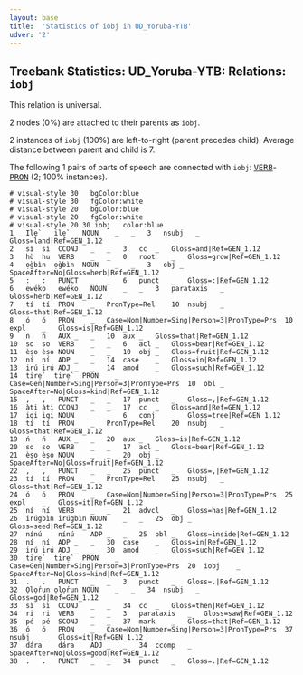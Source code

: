 ```yaml
---
layout: base
title:  'Statistics of iobj in UD_Yoruba-YTB'
udver: '2'
---
```


## Treebank Statistics: UD_Yoruba-YTB: Relations: `iobj`

This relation is universal.

2 nodes (0%) are attached to their parents as `iobj`.

2 instances of `iobj` (100%) are left-to-right (parent precedes child).
Average distance between parent and child is 7.

The following 1 pairs of parts of speech are connected with `iobj`: <tt><a href="yo_ytb-pos-VERB.html">VERB</a></tt>-<tt><a href="yo_ytb-pos-PRON.html">PRON</a></tt> (2; 100% instances).


~~~ conllu
# visual-style 30	bgColor:blue
# visual-style 30	fgColor:white
# visual-style 20	bgColor:blue
# visual-style 20	fgColor:white
# visual-style 20 30 iobj	color:blue
1	Ilẹ̀	ilẹ̀	NOUN	_	_	3	nsubj	_	Gloss=land|Ref=GEN_1.12
2	sì	sì	CCONJ	_	_	3	cc	_	Gloss=and|Ref=GEN_1.12
3	hù	hu	VERB	_	_	0	root	_	Gloss=grow|Ref=GEN_1.12
4	ọ̀gbìn	ọ̀gbìn	NOUN	_	_	3	obj	_	SpaceAfter=No|Gloss=herb|Ref=GEN_1.12
5	:	:	PUNCT	_	_	6	punct	_	Gloss=:|Ref=GEN_1.12
6	ewéko	ewéko	NOUN	_	_	3	parataxis	_	Gloss=herb|Ref=GEN_1.12
7	tí	tí	PRON	_	PronType=Rel	10	nsubj	_	Gloss=that|Ref=GEN_1.12
8	ó	ó	PRON	_	Case=Nom|Number=Sing|Person=3|PronType=Prs	10	expl	_	Gloss=is|Ref=GEN_1.12
9	ń	ń	AUX	_	_	10	aux	_	Gloss=that|Ref=GEN_1.12
10	so	so	VERB	_	_	6	acl	_	Gloss=bear|Ref=GEN_1.12
11	èṣo	èṣo	NOUN	_	_	10	obj	_	Gloss=fruit|Ref=GEN_1.12
12	ní	ní	ADP	_	_	14	case	_	Gloss=in|Ref=GEN_1.12
13	irú	irú	ADJ	_	_	14	amod	_	Gloss=such|Ref=GEN_1.12
14	tirẹ̀	tirẹ̀	PRON	_	Case=Gen|Number=Sing|Person=3|PronType=Prs	10	obl	_	SpaceAfter=No|Gloss=kind|Ref=GEN_1.12
15	,	,	PUNCT	_	_	17	punct	_	Gloss=,|Ref=GEN_1.12
16	àti	àti	CCONJ	_	_	17	cc	_	Gloss=and|Ref=GEN_1.12
17	igi	igi	NOUN	_	_	6	conj	_	Gloss=tree|Ref=GEN_1.12
18	tí	tí	PRON	_	PronType=Rel	20	nsubj	_	Gloss=that|Ref=GEN_1.12
19	ń	ń	AUX	_	_	20	aux	_	Gloss=is|Ref=GEN_1.12
20	so	so	VERB	_	_	17	acl	_	Gloss=bear|Ref=GEN_1.12
21	èṣo	èṣo	NOUN	_	_	20	obj	_	SpaceAfter=No|Gloss=fruit|Ref=GEN_1.12
22	,	,	PUNCT	_	_	25	punct	_	Gloss=,|Ref=GEN_1.12
23	tí	tí	PRON	_	PronType=Rel	25	nsubj	_	Gloss=that|Ref=GEN_1.12
24	ó	ó	PRON	_	Case=Nom|Number=Sing|Person=3|PronType=Prs	25	expl	_	Gloss=it|Ref=GEN_1.12
25	ní	ní	VERB	_	_	21	advcl	_	Gloss=has|Ref=GEN_1.12
26	irúgbìn	irúgbìn	NOUN	_	_	25	obj	_	Gloss=seed|Ref=GEN_1.12
27	nínú	nínú	ADP	_	_	25	obl	_	Gloss=inside|Ref=GEN_1.12
28	ní	ní	ADP	_	_	30	case	_	Gloss=in|Ref=GEN_1.12
29	irú	irú	ADJ	_	_	30	amod	_	Gloss=such|Ref=GEN_1.12
30	tirẹ̀	tirẹ̀	PRON	_	Case=Gen|Number=Sing|Person=3|PronType=Prs	20	iobj	_	SpaceAfter=No|Gloss=kind|Ref=GEN_1.12
31	.	.	PUNCT	_	_	3	punct	_	Gloss=.|Ref=GEN_1.12
32	Ọlọ́run	ọlọ́run	NOUN	_	_	34	nsubj	_	Gloss=god|Ref=GEN_1.12
33	sì	sì	CCONJ	_	_	34	cc	_	Gloss=then|Ref=GEN_1.12
34	ri	ri	VERB	_	_	3	parataxis	_	Gloss=saw|Ref=GEN_1.12
35	pé	pé	SCONJ	_	_	37	mark	_	Gloss=that|Ref=GEN_1.12
36	ó	ó	PRON	_	Case=Nom|Number=Sing|Person=3|PronType=Prs	37	nsubj	_	Gloss=it|Ref=GEN_1.12
37	dára	dára	ADJ	_	_	34	ccomp	_	SpaceAfter=No|Gloss=good|Ref=GEN_1.12
38	.	.	PUNCT	_	_	34	punct	_	Gloss=.|Ref=GEN_1.12

~~~


